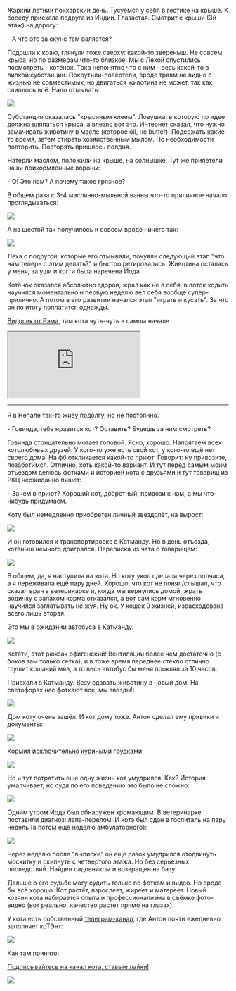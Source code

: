 [category]: <> (Travel, Nepal)
[date]: <> (2024/03/08)
[title]: <> (История одного кота)

Жаркий летний покхарский день. Тусуемся у себя в гестике на крыше. К соседу приехала подруга из Индии. Глазастая. Смотрит с крыши (3й этаж) на дорогу:

\- А что это за скунс там валяется?

Подошли к краю, глянули тоже сверху: какой-то звереныш. Не совсем крыса, но по размерам что-то близкое. Мы с Лехой спустились посмотреть - котёнок. Тока непонятно что с ним - весь какой-то в липкой субстанции. Покрутили-повертели, вроде травм не видно с жизнью не совместимых, но двигаться животина не может, так как слиплось всё. Надо отмывать:

![](https://bafybeifmp2uogknvcza6arrcmdcwgmbt5l5eksf5vhj2xyda6m6lsz73k4.ipfs.flk-ipfs.xyz/1.jpeg)

Субстанция оказалась "крысиным клеем". Ловушка, в которую по идее должна вляпаться крыса, а влезло вот это. Интернет сказал, что нужно замачивать животину в масле (которое oil, не butter). Подержать какие-то время, затем стирать хозяйственным мылом. По необходимости повторить. Повторять пришлось полдня.

Натерли маслом, положили на крыше, на солнышке. Тут же прилетели наши прикормленные вороны:

\- О! Это нам? А почему такое грязное?

В общем раза с 3-4 маслянно-мыльной ванны что-то приличное начало проглядываться:

![](https://bafybeifmp2uogknvcza6arrcmdcwgmbt5l5eksf5vhj2xyda6m6lsz73k4.ipfs.flk-ipfs.xyz/2.jpeg)

А на шестой так получилось и совсем вроде ничего так:

![](https://bafybeifmp2uogknvcza6arrcmdcwgmbt5l5eksf5vhj2xyda6m6lsz73k4.ipfs.flk-ipfs.xyz/3.jpeg)

Лёха с подругой, которые его отмывали, почуяли следующий этап "что нам теперь с этим делать?" и быстро ретировались. Животина осталась у меня, за уши и когти была наречена Йода.

Котёнок оказался абсолютно здоров, жрал как не в себя, в лоток ходить научился моментально и первую неделю вел себя вообще супер-прилично. А потом в его развитии начался этап "играть и кусать". За что он по итогу поплатится однажды.

[Видосик от Рэма](https://www.youtube.com/watch?v=payKFC9hyNU), там кота чуть-чуть в самом начале

<iframe
  title="Видосик от Рэма, там кота чуть-чуть в самом начале"
  src="https://www.youtube.com/watch?v=payKFC9hyNU">
</iframe>

***

Я в Непале так-то живу подолгу, но не постоянно.

\- Говинда, тебе нравится кот? Оставить? Будешь за ним смотреть? 

Говинда отрицательно мотает головой. Ясно, хорошо. Напрягаем всех котолюбивых друзей. У кого-то уже есть свой кот, у кого-то ещё нет своего дома. На фб откликается какой-то приют. Говорит: ну привозите, позаботимся. Отлично, хоть какой-то вариант. И тут перед самым моим отъездом делюсь фотками и историей кота с друзьями и тут товарищ из РКЦ неожиданно пишет:

\- Зачем в приют? Хороший кот, добротный, привози к нам, а мы что-нибудь придумаем.

Коту был немедленно приобретен личный звездолёт, на вырост:

![](https://bafybeifmp2uogknvcza6arrcmdcwgmbt5l5eksf5vhj2xyda6m6lsz73k4.ipfs.flk-ipfs.xyz/4.jpeg)

И он готовился к транспортировке в Катманду. Но в день отъезда, котёныш немного доигрался. Переписка из чата с товарищем:

![](https://bafybeifmp2uogknvcza6arrcmdcwgmbt5l5eksf5vhj2xyda6m6lsz73k4.ipfs.flk-ipfs.xyz/5.jpeg)

В общем, да, я наступила на кота. Но коту укол сделали через полчаса, а я переживала ещё пару дней. Хорошо, что кот не понял/слышал, что сказал врач в ветеринарке и, когда мы вернулись домой, жрать водичку с запахом корма отказался, а вот сам корм мгновенно научился заглатывать не жуя. Ну ок. У кошек 9 жизней, израсходована всего лишь вторая.

Это мы в ожидании автобуса в Катманду:

![](https://bafybeifmp2uogknvcza6arrcmdcwgmbt5l5eksf5vhj2xyda6m6lsz73k4.ipfs.flk-ipfs.xyz/6.jpeg)

Кстати, этот рюкзак офигенский! Вентиляции более чем достаточно (с боков там только сетка), и в тоже время переднее стекло отлично глушит кошачий мяв, а то весь автобус бы меня проклял за 10 часов.

Приехали в Катманду. Везу сдавать животину в новый дом. На светофорах нас фоткают все, мы звезды!:

![](https://bafybeifmp2uogknvcza6arrcmdcwgmbt5l5eksf5vhj2xyda6m6lsz73k4.ipfs.flk-ipfs.xyz/7.jpeg)

Дом коту очень зашёл. И кот дому тоже.  Антон сделал ему привики и документы:

![](https://bafybeifmp2uogknvcza6arrcmdcwgmbt5l5eksf5vhj2xyda6m6lsz73k4.ipfs.flk-ipfs.xyz/8.jpeg)

Кормил исключительно куриными грудками:

![](https://bafybeifmp2uogknvcza6arrcmdcwgmbt5l5eksf5vhj2xyda6m6lsz73k4.ipfs.flk-ipfs.xyz/9.jpeg)

Но и тут потратить еще одну жизнь кот умудрился. Как? История умалчивает, но судя по его поведению это было не сложно:

![](https://bafybeifmp2uogknvcza6arrcmdcwgmbt5l5eksf5vhj2xyda6m6lsz73k4.ipfs.flk-ipfs.xyz/10.jpg)

Одним утром Йода был обнаружен хромающим. В ветеринарке поставили диагноз: лапа-перелом. И котэ был сдан в госпиталь на пару недель (а потом ещё неделю амбулаторного):

![](https://bafybeifmp2uogknvcza6arrcmdcwgmbt5l5eksf5vhj2xyda6m6lsz73k4.ipfs.flk-ipfs.xyz/11.jpeg)

Через неделю после "выписки" он ещё разок умудрился отодвинуть москитку и скипнуть с четвертого этажа. Но без серьезных последствий. Найден садовником и возвращен на базу.

Дальше о его судьбе могу судить только по фоткам и видео. Но вроде бы всё хорошо. Кот растёт, взрослеет, жиреет и матереет. Новый хозяин кота набирается опыта и профессионализма в съёмке фото-видео (вот реально, качество растет прямо на глазах).

У кота есть собственный [телеграм-канал](https://t.me/ioda_kot_t), где Антон почти ежедневно заполняет коТЭнт:

![](https://bafybeifmp2uogknvcza6arrcmdcwgmbt5l5eksf5vhj2xyda6m6lsz73k4.ipfs.flk-ipfs.xyz/12.jpeg)

Как там принято: 

[Подписывайтесь на канал кота, ставьте лайки!](https://t.me/ioda_kot_t)

![](https://bafybeifmp2uogknvcza6arrcmdcwgmbt5l5eksf5vhj2xyda6m6lsz73k4.ipfs.flk-ipfs.xyz/13.jpeg)